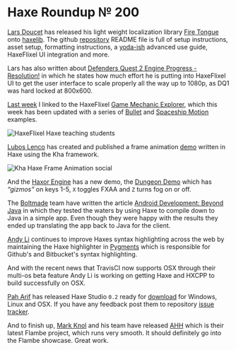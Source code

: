 [_template]: roundup.html
[“”]: a ""
# Haxe Roundup № 200

[Lars Doucet][gh1] has released his light weight localization library [Fire Tongue]
onto [haxelib][lib1]. The github [repository][fire tongue] README file is full of 
setup instructions, asset setup, formatting instructions, a [yoda-ish][l1] advanced use
guide, HaxeFlixel UI integration and more.

Lars has also written about [Defenders Quest 2 Engine Progress - Resolution!][l2] in
which he states how much effort he is putting into HaxeFlixel UI to get the user
interface to scale properly all the way up to 1080p, as DQ1 was hard locked at 800x600.

[Last week][l3] I linked to the HaxeFlixel [Game Mechanic Explorer][l4], which
this week has been updated with a series of [Bullet][l5] and [Spaceship Motion][l6]
examples.

![HaxeFlixel Haxe teaching students](/img/200/teach.jpg "HaxeFlixel being taught!")

[Lubos Lenco][tw1] has created and published a frame animation [demo][l7] written in Haxe
using the Kha framework.

![Kha Haxe Frame Animation social](/img/200/kha.png "Kha Frame Animation Demo")

And the [Haxor Engine][tw2] has a new demo, the [Dungeon Demo][l8] which has _“gizmos”_
on keys 1-5, `X` toggles FXAA and `Z` turns fog on or off.

The [Boltmade][tw3] team have written the article [Android Development: Beyond Java][l9]
in which they tested the waters by using Haxe to compile down to Java in a simple app.
Even though they were happy with the results they ended up translating the app back
to Java for the client.

[Andy Li][gh2] continues to improve Haxes syntax highlighting across the web by
maintaining the Haxe highlighter in [Pygments][l10] which is responsible for
Github's and Bitbucket's syntax highlighting.

And with the recent news that TravisCI now supports OSX through their multi-os 
beta feature Andy Li is working on getting Haxe and HXCPP to build successfully
on OSX.

[Pah Arif][tw5] has released Haxe Studio `0.2` ready for [download] for Windows,
Linux and OSX. If you have any feedback post them to repository [issue tracker][l12].

And to finish up, [Mark Knol][tw4] and his team have released [AHH][l11] which is 
their latest Flambe project, which runs very smooth. It should definitely go into
the Flambe showcase. Great work.

[l1]: http://www.yodaspeak.co.uk/ "Yoda Speak"
[l2]: http://www.fortressofdoors.com/2014/05/defenders-quest-2-engine-progress.html "Defender's Quest 2 Engine Progress - Resolution!"
[l3]: http://haxe.io/roundups/199/ "Haxe Roundup № 199"
[l4]: http://gme.kasoki.de/ "HaxeFlixel Game Mechanic Explorer"
[l5]: http://gme.kasoki.de/examples/bullets/ "HaxeFlixel GME Bullet Examples"
[l6]: http://gme.kasoki.de/examples/spaceship-motion/ "HaxeFlixel GME Spaceship Motion Examples"
[l7]: https://googledrive.com/host/0B22ElR_OUmfdRF81YnFHOUR1T2M/index.html "Kha Frame Animation Demo"
[l8]: https://dl.dropboxusercontent.com/u/20655747/haxor/dungeon_v0_4_1/index.html "Dungeon Demo"
[l9]: http://www.boltmade.com/blog/instructional/haxe-android "Android Development: Beyond Java"
[l10]: https://bitbucket.org/birkenfeld/pygments-main/pull-request/354/haxe-fixes/diff "Update Haxe highlighting in Pygments"
[l11]: http://www.ahhhhhhhhhhhhhhhhhhhhhhhhhhhhhhhhhhhhhhhhhh.com/ "AHH Boom Shakalakahh"
[l12]: https://github.com/misterpah/Haxe-Studio/issues "Haxe Studio Issues"
	
[gh1]: https://github.com/larsiusprime "@larsiusprime"
[gh2]: https://github.com/andyli "@AndyLi"
	
[tw1]: https://twitter.com/luboslenco "@luboslenco"
[tw2]: https://twitter.com/HaxorEngine "@HaxorEngine"
[tw3]: https://twitter.com/Boltmade "@Boltmade"
[tw4]: https://twitter.com/mknol "@mknol"
[tw5]: https://twitter.com/misterpah "@misterpah"
	
[lib1]: http://lib.haxe.org/p/firetongue "A localization/translation library for OpenFL"
	
[download]: http://www.haxestudio.com/dist/ "Download HaxeStudio 0.2"
[fire tongue]: https://github.com/larsiusprime/firetongue/tree/master "Fire Tongue"

